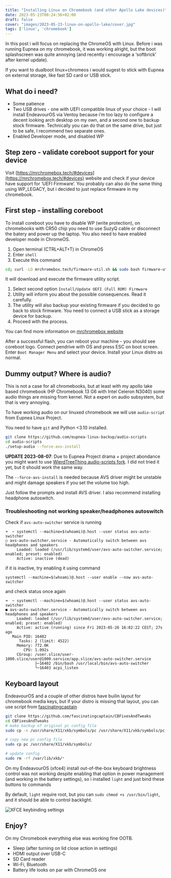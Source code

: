 ```yaml
---
title: "Installing Linux on Chromebook (and other Apollo Lake devices)"
date: 2023-05-23T00:24:56+02:00
draft: false
cover: "images/2023-05-23-linux-on-apollo-lake/cover.jpg"
tags: ['linux', 'chromebook']
---
```


In this post i will focus on replacing the ChromeOS with Linux. Before i was running Eupnea on my chromebook, it was working alright, but the boot splashscreen was quite annoying (and recently i encourage a ‘softbrick’ after kernel update).

If you want to dualboot linux+chromeos i would sugest to stick with Eupnea on external storage, like fast SD card or USB stick.

## What do i need?

- Some patience
- Two USB drives - one with UEFI compatible linux of your choice - I will install EndeavourOS via Ventoy because i’m too lazy to configure a decent looking arch desktop on my own, and a second one to backup stock firmware. Technically you can do that on the same drive, but just to be safe, I recommend two separate ones.
- Enabled Developer mode, and disabled WP

## Step zero - validate coreboot support for your device

Visit [https://mrchromebox.tech/#devices](https://mrchromebox.tech/#devices) website and check if your device have support for ‘UEFI Firmware’. You probably can also do the same thing using WP_LEGACY, but i decided to just replace firmware in my chromebook.

## First step - installing coreboot

To install coreboot you have to disable WP (write protection), on chromebooks with CR50 chip you need to use SuzyQ cable or disconnect the batery and power up the laptop. You also need to have enabled developer mode in ChromeOS.

1. Open terminal (CTRL+ALT+T) in ChromeOS
2. Enter `shell`
3. Execute this command

```bash
cd; curl -LO mrchromebox.tech/firmware-util.sh && sudo bash firmware-util.sh
```

It will download and execute the firmware utility script.

1. Select second option `Install/Update UEFI (Full ROM) Firmware`
2. Utility will inform you about the possible consequences. Read it carefully.
3. The utility will also backup your existing firmware if you decided to go back to stock firmware. You need to connect a USB stick as a storage device for backup.
4. Proceed with the process.

You can find more information on [mrchromebox website](https://mrchromebox.tech/#fwscript)

After a successful flash, you can reboot your machine - you should see coreboot logo. Connect pendrive with OS and press ESC on boot screen. Enter `Boot Manager Menu` and select your device. Install your Linux distro as normal.

## Dummy output? Where is audio?

This is not a case for all chromebooks, but at least with my apollo lake based chromebook (HP Chromebook 13 G6 with Intel Celeron N3040) some audio things are missing from kernel. Not a expert on audio subsystem, but that is very annoying.

To have working audio on our linuxed chromebook we will use `audio-script` from Eupnea Linux Project.

You need to have `git` and Python <3.10 installed.

```bash
git clone https://github.com/eupnea-linux-backup/audio-scripts
cd audio-scripts
./setup-audio --force-avs-install
```
**UPDATE 2023-08-07**: Due to Eupnea Project drama + project abondance you might want to use [WierdTreeThing audio-scripts fork](https://github.com/WeirdTreeThing/chromebook-linux-audio). I did not tried it yet, but it should work the same way.

The `--force-avs-install` is needed because AVS driver might be unstable and might damage speakers if you set the volume too high.

Just follow the prompts and install AVS driver. I also recommend installing headphone autoswitch.

### Troubleshooting not working speaker/headphones autoswitch
Check if `avs-auto-switcher` service is running
```
➜  ~ systemctl --machine=$(whoami)@.host --user status avs-auto-switcher
○ avs-auto-switcher.service - Automatically switch between avs headphones and speakers
     Loaded: loaded (/usr/lib/systemd/user/avs-auto-switcher.service; enabled; preset: enabled)
     Active: inactive (dead)

```
if it is inactive, try enabling it using command 
```
systemctl --machine=$(whoami)@.host --user enable --now avs-auto-switcher
```
and check status once again
```
➜  ~ systemctl --machine=$(whoami)@.host --user status avs-auto-switcher      
● avs-auto-switcher.service - Automatically switch between avs headphones and speakers
     Loaded: loaded (/usr/lib/systemd/user/avs-auto-switcher.service; enabled; preset: enabled)
     Active: active (running) since Fri 2023-05-26 16:02:22 CEST; 27s ago
   Main PID: 16402
      Tasks: 2 (limit: 4522)
     Memory: 772.0K
        CPU: 1.092s
     CGroup: /user.slice/user-1000.slice/user@1000.service/app.slice/avs-auto-switcher.service
             ├─16402 /bin/bash /usr/local/bin/avs-auto-switcher
             └─16403 acpi_listen

```
## Keyboard layout

EndeavourOS and a couple of other distros have builin layout for chromebook media keys, but if your distro is missing that layout, you can use script from 
[fascinatingcaptain](https://github.com/fascinatingcaptain)

```bash
git clone https://github.com/fascinatingcaptain/CBFixesAndTweaks
cd CBFixesAndTweaks
# make backup of original pc config file
sudo cp -n /usr/share/X11/xkb/symbols/pc /usr/share/X11/xkb/symbols/pc.bck

# copy new pc config file
sudo cp pc /usr/share/X11/xkb/symbols/

# update config
sudo rm -rf /var/lib/xkb/*
```

On my EndeavourOS (xfce4) install out-of-the-box keyboard brightness control was not working despite enabling that option in power management (and working in the battery settings), so i installed `light` and just bind these buttons to commands

By default, `light` require root, but you can `sudo chmod +s /usr/bin/light`, and it should be able to control backlight.

![XFCE keybinding settings](images/2023-05-23-linux-on-apollo-lake/keybinding.png)

## Enjoy?

On my Chromebook everything else was working fine OOTB.

- Sleep (after turning on lid close action in settings)
- HDMI output over USB-C
- SD Card reader
- Wi-Fi, Bluetooth
- Battery life looks on par with ChromeOS one
